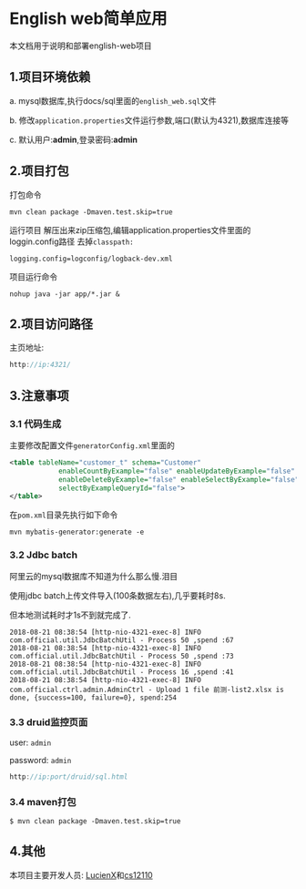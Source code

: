 # English web简单应用

本文档用于说明和部署english-web项目


## 1.项目环境依赖

a. mysql数据库,执行docs/sql里面的`english_web.sql`文件

b. 修改`application.properties`文件运行参数,端口(默认为4321),数据库连接等

c. 默认用户:**admin**,登录密码:**admin**



## 2.项目打包

打包命令

```shell
mvn clean package -Dmaven.test.skip=true
```

运行项目
解压出来zip压缩包,编辑application.properties文件里面的loggin.config路径
去掉`classpath:`

```properties
logging.config=logconfig/logback-dev.xml
```

项目运行命令

```shell
nohup java -jar app/*.jar &
```



## 2.项目访问路径

主页地址:
```js
http://ip:4321/
```


## 3.注意事项

### 3.1 代码生成

主要修改配置文件`generatorConfig.xml`里面的

```xml
<table tableName="customer_t" schema="Customer"
			enableCountByExample="false" enableUpdateByExample="false"
			enableDeleteByExample="false" enableSelectByExample="false"
			selectByExampleQueryId="false">
</table>
```

在`pom.xml`目录先执行如下命令

```shell
mvn mybatis-generator:generate -e
```

### 3.2 Jdbc batch

阿里云的mysql数据库不知道为什么那么慢.泪目

使用jdbc batch上传文件导入(100条数据左右),几乎要耗时8s.

但本地测试耗时才1s不到就完成了.

```
2018-08-21 08:38:54 [http-nio-4321-exec-8] INFO  com.official.util.JdbcBatchUtil - Process 50 ,spend :67
2018-08-21 08:38:54 [http-nio-4321-exec-8] INFO  com.official.util.JdbcBatchUtil - Process 50 ,spend :73
2018-08-21 08:38:54 [http-nio-4321-exec-8] INFO  com.official.util.JdbcBatchUtil - Process 16 ,spend :41
2018-08-21 08:38:54 [http-nio-4321-exec-8] INFO  com.official.ctrl.admin.AdminCtrl - Upload 1 file 前测-list2.xlsx is done, {success=100, failure=0}, spend:254 

```

### 3.3 druid监控页面

user: `admin`

password: `admin`

```js
http://ip:port/druid/sql.html
```

### 3.4 maven打包

```shell
$ mvn clean package -Dmaven.test.skip=true
```

## 4.其他

本项目主要开发人员: [LucienX](https://github.com/LucienX)和[cs12110](https://github.com/cs12110)
